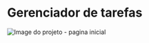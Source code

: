 # Gerenciador de tarefas

![Image do projeto - pagina inicial](https://img.notionusercontent.com/s3/prod-files-secure%2F6e5271d8-2f68-42f5-aa75-5978bbff47fa%2F9034b04b-59a1-4e79-ba47-81cb5a0584b4%2FUntitled.png/size/w=1420?exp=1738248378&sig=PXcM3pbBFSSZrEpw9bTMbAs-X8DSwmocEK_6TDlUW0s)
